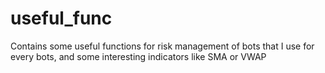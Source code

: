 # useful_func
Contains some useful functions for risk management of bots that I use for every bots, and some interesting indicators like SMA or VWAP
